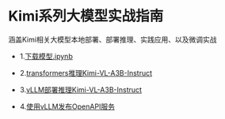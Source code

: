 # Kimi系列大模型实战指南

涵盖Kimi相关大模型本地部署、部署推理、实践应用、以及微调实战


- 1.[下载模型.ipynb](download_model.ipynb)


- 2.[transformers推理Kimi-VL-A3B-Instruct](transformers_Kimi-VL-A3B-Instruct.ipynb)


- 3.[vLLM部署推理Kimi-VL-A3B-Instruct](vLLM_Kimi-VL-A3B-Instruct.ipynb)


- 4.[使用vLLM发布OpenAPI服务](bash_vllm-serve.md)